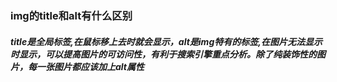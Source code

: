 ### img的title和alt有什么区别
##### title是全局标签,在鼠标移上去时就会显示，alt是img特有的标签,在图片无法显示时显示，可以提高图片的可访问性，有利于搜索引擎重点分析。除了纯装饰性的图片，每一张图片都应该加上alt属性